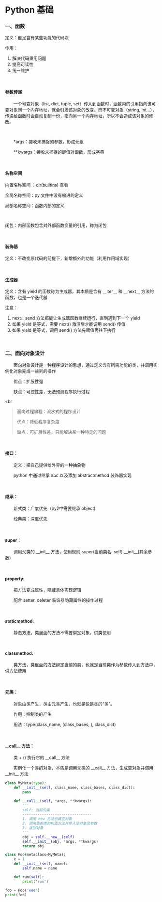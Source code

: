 # Python 基础

### 一、函数

定义：自足含有某些功能的代码块

作用：

1. 解决代码重用问题
2. 提高可读性
3. 统一维护

<br>

####  参数传递

&emsp;&emsp;一个可变对象（list, dict, tuple, set）传入到函数时，函数内的引用指向该可变对象同一个内存地址，就会引发该对象的改变。而不可变对象（string, int…），传递给函数时会自动复制一份，指向另一个内存地址，所以不会造成该对象的修改。

<br>

&emsp;&emsp;*args：接收未捕捉的参数，形成元组

&emsp;&emsp;**kwargs：接收未捕捉的键值对函数，形成字典

<br>

#### 名称空间

内置名称空间 ：dir(builtins)  查看

全局名称空间：py 文件中没有缩进的定义

局部名称空间：函数内部的定义

<br>

闭包：内部函数包含对外部函数变量的引用，称为闭包

<br>

#### 装饰器

定义：不改变原代码的前提下，新增额外的功能（利用作用域实现）

<br>

#### 生成器

定义：含有 yield 的函数称为生成器，其本质是含有 \_\_iter_\_ 和 \_\_next\_\_ 方法的函数，也是一个迭代器

注意：

1. next、send 方法都能让生成器函数继续运行，直到遇到下一个 yield 
2. 如果 yield 是等式，需要 next() 激活后才能调用 send() 传值
3. 如果 yield 是等式，调用 send() 方法先赋值再往下执行

<br>

### 二、面向对象设计

&emsp;&emsp;面向对象设计是一种程序设计的思想，通过定义含有所需功能的类，并调用实例化对象完成一些列的操作

&emsp;&emsp;优点：扩展性强

&emsp;&emsp;缺点：可控性差，无法预测程序执行过程

<br

> 面向过程编程：流水式的程序设计
>
> 优点：降低程序复杂度
>
> 缺点：可扩展性差，只能解决某一种特定的问题

<br>

#### 接口：

&emsp;&emsp;定义：把自己提供给外界的一种抽象物

&emsp;&emsp;python 中通过继承 abc 以及添加 abstractmethod 装饰器实现

 <br>

#### 继承：

&emsp;&emsp;新式类：广度优先（py2中需要继承 object)

&emsp;&emsp;经典类：深度优先

<br>

#### super：

&emsp;&emsp;调用父类的 \_\_init\_\_ 方法，使用规则 super(当前类名, self).\_\_init\_\_(其余参数) 

<br>

#### property:

&emsp;&emsp;把方法变成属性，隐藏具体实现逻辑

&emsp;&emsp;配合 setter. deleter 装饰器隐藏属性的操作过程

<br>

#### staticmethod:

&emsp;&emsp;静态方法，类里面的方法不需要绑定对象，供类使用

<br>

#### classmethod:

&emsp;&emsp;类方法，类里面的方法绑定当前的类，也就是当前类作为参数传入到方法中，供方法使用

<br>

#### 元类：

&emsp;&emsp;对象由类产生，类由元类产生，也就是说是类的“类”。

&emsp;&emsp;作用：控制类的产生

&emsp;&emsp;用法：type(class_name, (class_bases, ), class_dict)

<br>

#### \_\_call\_\_ 方法：

&emsp;&emsp;类 + () 执行它的  \_\_call\_\_ 方法

&emsp;&emsp;实例化一个类的对象，本质是调用元类的 \_\_call\_\_ 方法，生成空对象并调用 \_\_init\_\_ 方法

````Python
class MyMeta(type):
    def __init__(self, class_name, class_bases, class_dict):
        pass

    def __call__(self, *args, **kwargs):
        '''
        self: 当前的类      
        --------------------------------
        1. 调用 new 方法创建空对象
        2. 调用当前类的构造方法并传入空对象及参数
        3. 返回对象
        '''
        obj = self.__new__(self)
        self.__init__(obj, *args, **kwargs)
        return obj

class Foo(metaclass=MyMeta):
    x = 1
    def __init__(self, name):
        self.name = name

    def run(self):
        print('run')

foo = Foo('eee')
print(foo)
````





